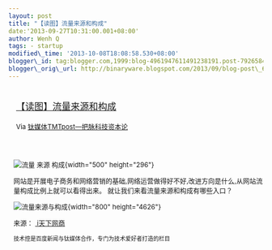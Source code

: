 ```yaml
--- 
layout: post 
title: "【读图】流量来源和构成" 
date:'2013-09-27T10:31:00.001+08:00' 
author: Wenh Q
tags: - startup
modified\_time: '2013-10-08T18:08:58.530+08:00' 
blogger\_id: tag:blogger.com,1999:blog-4961947611491238191.post-7926584020590238697
blogger\_orig\_url: http://binaryware.blogspot.com/2013/09/blog-post\_6191.html
---
```

<div style="margin: 10px; padding: 5px;">

<div style="font-size: 18px;">

[【读图】流量来源和构成](http://www.tmtpost.com/67218.html)

</div>

<div style="font-size: 13px;">

Via [钛媒体TMTpost—把脉科技资本论](http://www.tmtpost.com/)

</div>

</div>

<div style="font-size: 13px; padding: 15px 0 10px 10px;">

![流量 来源
构成](http://www.tmtpost.com/wp-content/uploads/2013/09/138024650829.jpg "流量 来源 构成"){width="500"
height="296"}

网站是开展电子商务和网络营销的基础,网络运营做得好不好,改进方向是什么,从网站流量构成比例上就可以看得出来。 就让我们来看流量来源和构成有哪些入口？



![流量来源与构成](http://www.tmtpost.com/wp-content/uploads/2013/09/138024586143.jpg "流量来源与构成"){width="800"
height="4626"}



来源： [ i天下网商](http://iwshang.com/Post/Default/Index/pid/31683.html)

    技术控是百度新闻与钛媒体合作，专门为技术爱好者打造的栏目

</div>
